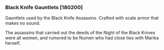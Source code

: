 ### Black Knife Gauntlets [180200]

Gauntlets used by the Black Knife Assassins. Crafted with scale armor that makes no sound.

The assassins that carried out the deeds of the Night of the Black Knives were all women, and rumored to be Numen who had close ties with Marika herself.